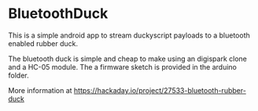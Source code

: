 # BluetoothDuck

This is a simple android app to stream duckyscript payloads to a bluetooth enabled rubber duck.

The bluetooth duck is simple and cheap to make using an digispark clone and a HC-05 module.
The a firmware sketch is provided in the arduino folder.

More information at https://hackaday.io/project/27533-bluetooth-rubber-duck